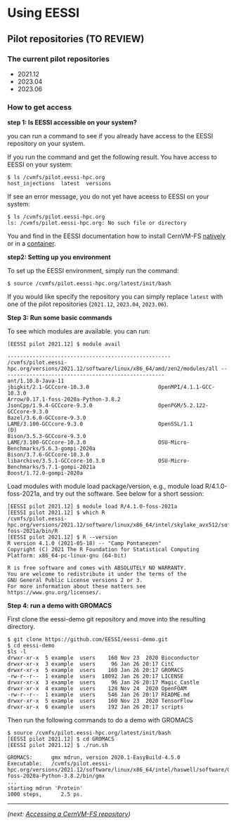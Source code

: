 # Using EESSI

## Pilot repositories (TO REVIEW)

### The current pilot repositories

- 2021.12
- 2023.04
- 2023.06

### How to get access

**step 1: Is EESSI accessible on your system?**

you can run a command to see if you already have access to the EESSI repository on your system.

If you run the command and get the following result. You have access to EESSI on your system:
```
$ ls /cvmfs/pilot.eessi-hpc.org
host_injections  latest  versions
```
If see an error message, you do not yet have aceess to EESSI on your system:
```
$ ls /cvmfs/pilot.eessi-hpc.org
ls: /cvmfs/pilot.eessi-hpc.org: No such file or directory
```
You and find in the EESSI documentation how to install CernVM-FS [natively](https://www.eessi.io/docs/getting_access/native_installation/) or in a [container](https://www.eessi.io/docs/getting_access/eessi_container/).

**step2: Setting up you environment**

To set up the EESSI environment, simply run the command:
```
$ source /cvmfs/pilot.eessi-hpc.org/latest/init/bash
```
If you would like specify the repository you can simply replace `latest` with one of the pilot repositories (`2021.12`, `2023.04`, `2023.06`).

<!-- Maybe link to EESSI documentation on how to get access -->

**Step 3: Run some basic commands**

To see which modules are available. you can run:
```
[EESSI pilot 2021.12] $ module avail 

---------------------------------------------------- /cvmfs/pilot.eessi-hpc.org/versions/2021.12/software/linux/x86_64/amd/zen2/modules/all ----------------------------------------------------
ant/1.10.8-Java-11                                              jbigkit/2.1-GCCcore-10.3.0                      OpenMPI/4.1.1-GCC-10.3.0
Arrow/0.17.1-foss-2020a-Python-3.8.2                            JsonCpp/1.9.4-GCCcore-9.3.0                     OpenPGM/5.2.122-GCCcore-9.3.0
Bazel/3.6.0-GCCcore-9.3.0                                       LAME/3.100-GCCcore-9.3.0                        OpenSSL/1.1                                        (D)
Bison/3.5.3-GCCcore-9.3.0                                       LAME/3.100-GCCcore-10.3.0                       OSU-Micro-Benchmarks/5.6.3-gompi-2020a
Bison/3.7.6-GCCcore-10.3.0                                      libarchive/3.5.1-GCCcore-10.3.0                 OSU-Micro-Benchmarks/5.7.1-gompi-2021a
Boost/1.72.0-gompi-2020a
```

Load modules with module load package/version, e.g., module load R/4.1.0-foss-2021a, and try out the software. See below for a short session:

```
[EESSI pilot 2021.12] $ module load R/4.1.0-foss-2021a
[EESSI pilot 2021.12] $ which R
/cvmfs/pilot.eessi-hpc.org/versions/2021.12/software/linux/x86_64/intel/skylake_avx512/software/R/4.1.0-foss-2021a/bin/R
[EESSI pilot 2021.12] $ R --version
R version 4.1.0 (2021-05-18) -- "Camp Pontanezen"
Copyright (C) 2021 The R Foundation for Statistical Computing
Platform: x86_64-pc-linux-gnu (64-bit)

R is free software and comes with ABSOLUTELY NO WARRANTY.
You are welcome to redistribute it under the terms of the
GNU General Public License versions 2 or 3.
For more information about these matters see
https://www.gnu.org/licenses/.
```

**Step 4: run a demo with GROMACS**

First clone the eessi-demo git repository and move into the resulting directory.
```
$ git clone https://github.com/EESSI/eessi-demo.git
$ cd eessi-demo
$ls -l
drwxr-xr-x  5 example  users    160 Nov 23  2020 Bioconductor
drwxr-xr-x  3 example  users     96 Jan 26 20:17 CitC
drwxr-xr-x  5 example  users    160 Jan 26 20:17 GROMACS
-rw-r--r--  1 example  users  18092 Jan 26 20:17 LICENSE
drwxr-xr-x  3 example  users     96 Jan 26 20:17 Magic_Castle
drwxr-xr-x  4 example  users    128 Nov 24  2020 OpenFOAM
-rw-r--r--  1 example  users    546 Jan 26 20:17 README.md
drwxr-xr-x  5 example  users    160 Nov 23  2020 TensorFlow
drwxr-xr-x  6 example  users    192 Jan 26 20:17 scripts
```
Then run the following commands to do a demo with GROMACS
```
$ source /cvmfs/pilot.eessi-hpc.org/latest/init/bash
[EESSI pilot 2021.12] $ cd GROMACS
[EESSI pilot 2021.12] $ ./run.sh

GROMACS:      gmx mdrun, version 2020.1-EasyBuild-4.5.0
Executable:   /cvmfs/pilot.eessi-hpc.org/versions/2021.12/software/linux/x86_64/intel/haswell/software/GROMACS/2020.1-foss-2020a-Python-3.8.2/bin/gmx
...
starting mdrun 'Protein'
1000 steps,      2.5 ps.
```

---

*(next: [Accessing a CernVM-FS repository](../access.md))*
